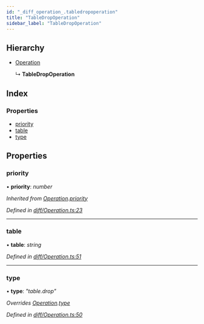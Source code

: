 ```yaml
---
id: "_diff_operation_.tabledropoperation"
title: "TableDropOperation"
sidebar_label: "TableDropOperation"
---
```


## Hierarchy

* [Operation](_diff_operation_.operation.md)

  ↳ **TableDropOperation**

## Index

### Properties

* [priority](_diff_operation_.tabledropoperation.md#priority)
* [table](_diff_operation_.tabledropoperation.md#table)
* [type](_diff_operation_.tabledropoperation.md#type)

## Properties

###  priority

• **priority**: *number*

*Inherited from [Operation](_diff_operation_.operation.md).[priority](_diff_operation_.operation.md#priority)*

*Defined in [diff/Operation.ts:23](https://github.com/aerogear/graphback/blob/63664df15/packages/graphql-migrations/src/diff/Operation.ts#L23)*

___

###  table

• **table**: *string*

*Defined in [diff/Operation.ts:51](https://github.com/aerogear/graphback/blob/63664df15/packages/graphql-migrations/src/diff/Operation.ts#L51)*

___

###  type

• **type**: *"table.drop"*

*Overrides [Operation](_diff_operation_.operation.md).[type](_diff_operation_.operation.md#type)*

*Defined in [diff/Operation.ts:50](https://github.com/aerogear/graphback/blob/63664df15/packages/graphql-migrations/src/diff/Operation.ts#L50)*
